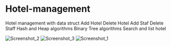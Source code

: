 # Hotel-management
Hotel management with data struct
Add Hotel
Delete Hotel
Add Staf
Delete Staff
Hash and Heap algorithms
Binary Tree algorithms
Search and list  hotel

![Screenshot_2](https://user-images.githubusercontent.com/51006791/58357489-b2609380-7e83-11e9-9408-c2fdb5b680ea.png)
![Screenshot_3](https://user-images.githubusercontent.com/51006791/58357491-b2609380-7e83-11e9-94f3-7cb8fdd02cbf.png)
![Screenshot_1](https://user-images.githubusercontent.com/51006791/58357492-b2f92a00-7e83-11e9-904a-c8d414f71f1a.png)
